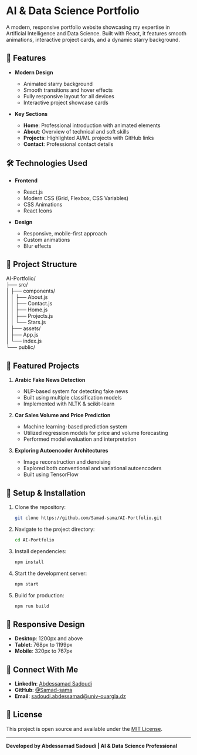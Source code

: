 
# AI & Data Science Portfolio  

A modern, responsive portfolio website showcasing my expertise in Artificial Intelligence and Data Science. Built with React, it features smooth animations, interactive project cards, and a dynamic starry background.  

## 🌟 Features  

- **Modern Design**  
  - Animated starry background  
  - Smooth transitions and hover effects  
  - Fully responsive layout for all devices  
  - Interactive project showcase cards  

- **Key Sections**  
  - **Home**: Professional introduction with animated elements  
  - **About**: Overview of technical and soft skills  
  - **Projects**: Highlighted AI/ML projects with GitHub links  
  - **Contact**: Professional contact details  

## 🛠️ Technologies Used  

- **Frontend**  
  - React.js  
  - Modern CSS (Grid, Flexbox, CSS Variables)  
  - CSS Animations  
  - React Icons  

- **Design**  
  - Responsive, mobile-first approach  
  - Custom animations  
  - Blur effects  

## 📂 Project Structure  

AI-Portfolio/  
├── src/  
│   ├── components/  
│   │   ├── About.js  
│   │   ├── Contact.js  
│   │   ├── Home.js  
│   │   ├── Projects.js  
│   │   └── Stars.js  
│   ├── assets/  
│   ├── App.js  
│   └── index.js  
└── public/  

## 🚀 Featured Projects  

1. **Arabic Fake News Detection**  
   - NLP-based system for detecting fake news  
   - Built using multiple classification models  
   - Implemented with NLTK & scikit-learn  

2. **Car Sales Volume and Price Prediction**  
   - Machine learning-based prediction system  
   - Utilized regression models for price and volume forecasting  
   - Performed model evaluation and interpretation  

3. **Exploring Autoencoder Architectures**  
   - Image reconstruction and denoising  
   - Explored both conventional and variational autoencoders  
   - Built using TensorFlow  

## 🔧 Setup & Installation  

1. Clone the repository:  
   ```bash  
   git clone https://github.com/Samad-sama/AI-Portfolio.git  
   ```  
2. Navigate to the project directory:  
   ```bash  
   cd AI-Portfolio  
   ```  
3. Install dependencies:  
   ```bash  
   npm install  
   ```  
4. Start the development server:  
   ```bash  
   npm start  
   ```  
5. Build for production:  
   ```bash  
   npm run build  
   ```  

## 📱 Responsive Design  

- **Desktop**: 1200px and above  
- **Tablet**: 768px to 1199px  
- **Mobile**: 320px to 767px  

## 🔗 Connect With Me  

- **LinkedIn**: [Abdessamad Sadoudi](https://www.linkedin.com/in/abdessamad-sadoudi-59a3a1308/)  
- **GitHub**: [@Samad-sama](https://github.com/Samad-sama)  
- **Email**: sadoudi.abdessamad@univ-ouargla.dz  

## 📄 License  

This project is open source and available under the [MIT License](LICENSE).  

---  

**Developed by Abdessamad Sadoudi | AI & Data Science Professional**
